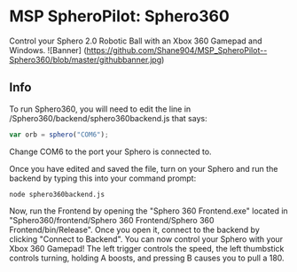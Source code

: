 # MSP SpheroPilot: Sphero360
Control your Sphero 2.0 Robotic Ball with an Xbox 360 Gamepad and Windows.
![Banner] (https://github.com/Shane904/MSP_SpheroPilot--Sphero360/blob/master/githubbanner.jpg)

Info
-----
To run Sphero360, you will need to edit the line in /Sphero360/backend/sphero360backend.js that says:
```javascript
var orb = sphero("COM6");
```
Change COM6 to the port your Sphero is connected to.

Once you have edited and saved the file, turn on your Sphero and run the backend by typing this into your command prompt:
```
node sphero360backend.js
```
Now, run the Frontend by opening the "Sphero 360 Frontend.exe" located in "Sphero360/frontend/Sphero 360 Frontend/Sphero 360 Frontend/bin/Release". Once you open it, connect to the backend by clicking "Connect to Backend". You can now control your Sphero with your Xbox 360 Gamepad! The left trigger controls the speed, the left thumbstick controls turning, holding A boosts, and pressing B causes you to pull a 180.